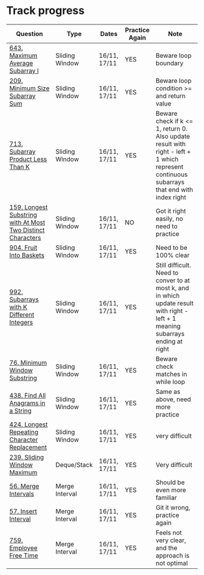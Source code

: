 # Track progress
|Question                 | Type         | Dates           | Practice Again | Note
| ---------------------- | ------------- |  ------------- | -------------  | ------------- | 
|[643. Maximum Average Subarray I](https://leetcode.com/problems/maximum-average-subarray-i) | Sliding Window | 16/11, 17/11 | YES | Beware loop boundary |  
|[209. Minimum Size Subarray Sum](https://leetcode.com/problems/minimum-size-subarray-sum) | Sliding Window |  16/11, 17/11 | YES | Beware loop condition >= and return value|
|[713. Subarray Product Less Than K](https://leetcode.com/problems/subarray-product-less-than-k)  | Sliding Window | 16/11, 17/11 | YES | Beware check if k <= 1, return 0. Also update result with right - left + 1 which represent continuous subarrays that end with index right |  
|[159. Longest Substring with At Most Two Distinct Characters](https://leetcode.com/problems/longest-substring-with-at-most-two-distinct-characters) | Sliding Window | 16/11, 17/11 | NO | Got it right easily, no need to practice
| [904. Fruit Into Baskets](https://leetcode.com/problems/fruit-into-baskets) | Sliding Window | 16/11, 17/11| YES | Need to be 100% clear
|[992. Subarrays with K Different Integers](https://leetcode.com/problems/subarrays-with-k-different-integers) | Sliding Window | 16/11, 17/11 | YES | Still difficult. Need to conver to at most k, and in which update result with right - left + 1 meaning subarrays ending at right | 
|[76. Minimum Window Substring](https://leetcode.com/problems/minimum-window-substring) | Sliding Window | 16/11, 17/11| YES | Beware check matches in while loop |
|[438. Find All Anagrams in a String](https://leetcode.com/problems/find-all-anagrams-in-a-string) | Sliding Window | 16/11, 17/11| YES | Same as above, need more practice 
|[424. Longest Repeating Character Replacement](https://leetcode.com/problems/longest-repeating-character-replacement) | Sliding Window | 16/11, 17/11 | YES | very difficult
|[239. Sliding Window Maximum](https://leetcode.com/problems/sliding-window-maximum) | Deque/Stack | 16/11, 17/11| YES | Very difficult
|[56. Merge Intervals](https://leetcode.com/problems/merge-intervals/) | Merge Interval | 16/11, 17/11| YES | Should be even more familiar
|[57. Insert Interval](https://leetcode.com/problems/insert-interval/) | Merge Interval  | 16/11, 17/11| YES | Git it wrong, practice again
|[759. Employee Free Time](https://leetcode.com/problems/employee-free-time) | Merge Interval | 16/11, 17/11| YES | Feels not very clear, and the approach is not optimal
